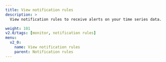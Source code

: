 ```yaml
---
title: View notification rules
description: >
  View notification rules to receive alerts on your time series data.

weight: 101
v2.0/tags: [monitor, notification rules]
menu:
  v2_0:
    name: View notification rules
    parent: Notification rules
---
```

